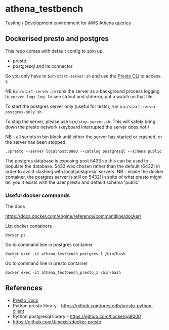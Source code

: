 # athena_testbench

Testing / Development environment for AWS Athena queries

## Dockerised presto and postgres

This repo comes with default config to spin up:

- presto
- postgresql and its connector

So you only have to `bin/start-server.sh` and use the [Presto CLI](https://prestodb.io/docs/current/installation/cli.html) to access. s

NB `bin/start-server.sh` runs the server as a background process logging to `server_logs.log`. To see stdout and stderror, put a watch on that file.

To start the postgres server only (useful for tests), run `bin/start-server-postgres-only.sh`.

To stop the server, please use `bin/stop-server.sh`. This will safely bring down the presto network (keyboard interrupted the server does not!)

NB - all scripts in bin block until either the server has started or crashed, or the server has been stopped.

```
./presto --server localhost:8080 --catalog postgresql --schema public
```

The postgres database is exposing post 5433 so this can be used to populate the database. 5433 was chosen rather than the default (5432) in order to avoid clashing with local postgresql servers. NB - inside the docker container, the postgres server is still on 5432! In spite of what presto might tell you it exists with the user presto and default schema 'public'

### Useful docker commands

The docs

https://docs.docker.com/engine/reference/commandline/docker/

List docker containers

```
docker ps
```

Go to command line in postgres container

```
docker exec -it athena_testbench_postgres_1 /bin/bash
```

Go to command line in presto container

```
docker exec -it athena_testbench_presto_1 /bin/bash
```

## References

- [Presto Docs](https://prestodb.io/docs/current/)
- Python presto library - https://github.com/prestodb/presto-python-client
- Python postgresql library - https://github.com/tlocke/pg8000
- https://github.com/Jimexist/docker-presto
